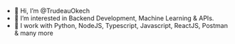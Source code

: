 - 👋 Hi, I’m @TrudeauOkech
- 👀 I’m interested in Backend Development, Machine Learning & APIs.
- 💪 I work with Python, NodeJS, Typescript, Javascript, ReactJS, Postman & many more

<!---
TrudeauOkech/TrudeauOkech is a ✨ special ✨ repository because its `README.md` (this file) appears on your GitHub profile.
You can click the Preview link to take a look at your changes.
--->
